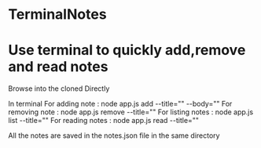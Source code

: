 # TerminalNotes
# Use terminal to quickly add,remove and read notes

Browse into the cloned Directly

In terminal
For adding note :  node app.js add --title="<add notes title>" --body="<add body>"
For removing note : node app.js remove --title="<existing notes title>"
For listing notes : node app.js list --title="<existing notes title>"
For reading notes : node app.js read --title="<existing notes title>"
  
All the notes are saved in the notes.json file in the same directory
